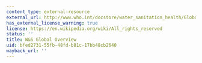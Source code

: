 ```yaml
---
content_type: external-resource
external_url: http://www.who.int/docstore/water_sanitation_health/Globassessment/GlasspdfTOC.htm
has_external_license_warning: true
license: https://en.wikipedia.org/wiki/All_rights_reserved
status: ''
title: W&S Global Overview
uid: bfed2731-55fb-48fd-b81c-17bb48cb2640
wayback_url: ''
---
```

